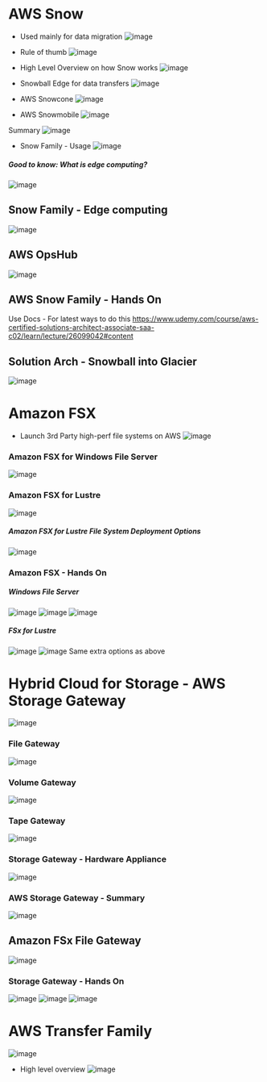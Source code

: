 # AWS Snow
- Used mainly for data migration
![image](https://user-images.githubusercontent.com/43883264/166161920-cc0e2270-0015-437a-b525-6f6009ec9be9.png)
- Rule of thumb
![image](https://user-images.githubusercontent.com/43883264/166161985-3739a8f3-05c7-4332-9334-1c37f7f8de0b.png)
- High Level Overview on how Snow works
![image](https://user-images.githubusercontent.com/43883264/166162023-0c93bb03-1379-4575-9d3b-7c9b66a498e7.png)

- Snowball Edge for data transfers
![image](https://user-images.githubusercontent.com/43883264/166162100-b6b5d15d-2529-4b80-a9d9-2dede9c0d1ba.png)

- AWS Snowcone
![image](https://user-images.githubusercontent.com/43883264/166162168-a50470e9-46b7-4e9b-baba-a5797cf07952.png)

- AWS Snowmobile
![image](https://user-images.githubusercontent.com/43883264/166162192-1a72f241-c45d-4d38-bee1-69e4accf6dda.png)

Summary
![image](https://user-images.githubusercontent.com/43883264/166162219-235fe381-54fb-4740-a6b7-74e275f39942.png)

- Snow Family - Usage
![image](https://user-images.githubusercontent.com/43883264/166162266-04641501-f157-4ffb-9932-193c6a1ff77e.png)

##### Good to know: What is edge computing?
![image](https://user-images.githubusercontent.com/43883264/166162306-6f718e99-2d10-47e3-b701-f6c2d2ecc0ed.png)

## Snow Family - Edge computing
![image](https://user-images.githubusercontent.com/43883264/166162346-1ac5964c-aa11-4eef-bc9c-a16f863427f8.png)

## AWS OpsHub
![image](https://user-images.githubusercontent.com/43883264/166162381-84871fc9-cb12-43c9-8f22-f3005d970e7b.png)

## AWS Snow Family - Hands On
Use Docs - For latest ways to do this
https://www.udemy.com/course/aws-certified-solutions-architect-associate-saa-c02/learn/lecture/26099042#content

## Solution Arch - Snowball into Glacier
![image](https://user-images.githubusercontent.com/43883264/166162537-c27f1bea-b29d-48db-9548-1298c87644d7.png)

# Amazon FSX
- Launch 3rd Party high-perf file systems on AWS
![image](https://user-images.githubusercontent.com/43883264/166163210-80f035a8-6f86-49aa-bf7a-b939d70aaa28.png)

### Amazon FSX for Windows File Server
![image](https://user-images.githubusercontent.com/43883264/166163288-3f0cb167-2f22-418a-8006-b5ea49f1c79f.png)

### Amazon FSX for Lustre
![image](https://user-images.githubusercontent.com/43883264/166163343-52f55f38-2b6c-4bb1-86c3-6ed8bedd665e.png)

##### Amazon FSX for Lustre File System Deployment Options
![image](https://user-images.githubusercontent.com/43883264/166163487-594c074d-7162-4bf3-ab2f-bc6e0f6cb8aa.png)

### Amazon FSX - Hands On
##### Windows File Server
![image](https://user-images.githubusercontent.com/43883264/166163581-ac087098-d996-4da0-8949-9cbc1e00e428.png)
![image](https://user-images.githubusercontent.com/43883264/166163646-1324f840-d117-43e7-b165-bd9d1543c7c9.png)
![image](https://user-images.githubusercontent.com/43883264/166163655-5edcb5f8-e2bb-41ec-87a4-e8cafdf124d9.png)

##### FSx for Lustre
![image](https://user-images.githubusercontent.com/43883264/166163683-839f8f00-9c37-4b27-b567-08cb781b3799.png)
![image](https://user-images.githubusercontent.com/43883264/166163725-d471099b-6089-4f59-a53c-3c122162e93f.png)
Same extra options as above


# Hybrid Cloud for Storage - AWS Storage Gateway
![image](https://user-images.githubusercontent.com/43883264/166163782-ff0bd1fd-3f04-4314-87e9-b49066fa0973.png)

### File Gateway
![image](https://user-images.githubusercontent.com/43883264/166163856-f77075f9-e814-4e70-b783-2f34ea0e85ea.png)

### Volume Gateway
![image](https://user-images.githubusercontent.com/43883264/166163917-c5366315-de4d-4ea1-9c44-b76055cf9197.png)

### Tape Gateway
![image](https://user-images.githubusercontent.com/43883264/166163940-49677d1a-85e3-4393-93a4-6d9cfa90a405.png)

### Storage Gateway - Hardware Appliance
![image](https://user-images.githubusercontent.com/43883264/166163977-2570a565-66a4-4fcb-ba54-a37058f615af.png)

### AWS Storage Gateway - Summary
![image](https://user-images.githubusercontent.com/43883264/166175910-9cbec115-749a-44b2-a14a-54825f9bc79e.png)

## Amazon FSx File Gateway
![image](https://user-images.githubusercontent.com/43883264/166176088-b251da30-915a-478e-8b43-77ee0ad86133.png)

### Storage Gateway - Hands On
![image](https://user-images.githubusercontent.com/43883264/166176114-889b4f8d-758d-4241-92c9-f07e3dfa9208.png)
![image](https://user-images.githubusercontent.com/43883264/166176146-3b915dbc-ad4c-4f29-810f-15ec4753909e.png)
![image](https://user-images.githubusercontent.com/43883264/166176190-84a95a16-216d-4c31-a4d4-a0885568c70a.png)

# AWS Transfer Family
![image](https://user-images.githubusercontent.com/43883264/166176315-414b74d3-13da-4f22-95b5-10ef9570dc9e.png)
- High level overview
![image](https://user-images.githubusercontent.com/43883264/166176378-9b71dd05-4ef5-4315-8c70-eefe75ed5a30.png)
